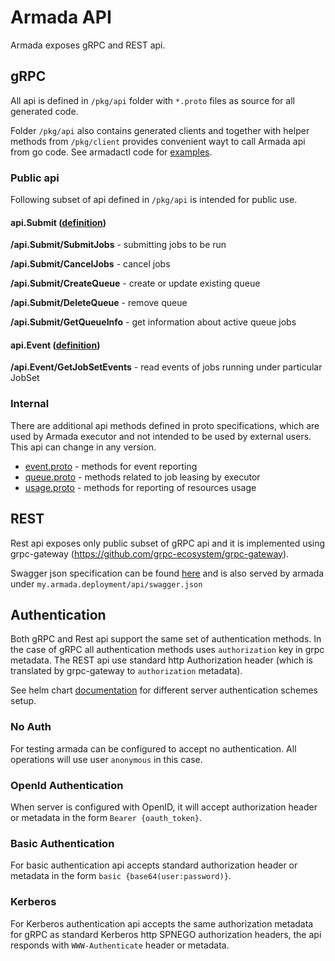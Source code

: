 # Armada API

Armada exposes gRPC and REST api.

## gRPC
All api is defined in `/pkg/api` folder with `*.proto` files as source for all generated code. 

Folder `/pkg/api` also contains generated clients and together with helper methods from `/pkg/client` provides convenient wayt to call Armada api from go code. See armadactl code for [examples](../cmd/armadactl/cmd/submit.go).

### Public api

Following subset of api defined in `/pkg/api` is intended for public use.

#### api.Submit ([definition](../pkg/api/submit.proto))
 
__/api.Submit/SubmitJobs__ - submitting jobs to be run

__/api.Submit/CancelJobs__ - cancel jobs

__/api.Submit/CreateQueue__ - create or update existing queue

__/api.Submit/DeleteQueue__ - remove queue

__/api.Submit/GetQueueInfo__ - get information about active queue jobs

#### api.Event  ([definition](../pkg/api/submit.proto))

__/api.Event/GetJobSetEvents__ - read events of jobs running under particular JobSet


### Internal
There are additional api methods defined in proto specifications, which are used by Armada executor and not intended to be used by external users. This api can change in any version.

- [event.proto](../pkg/api/event.proto) - methods for event reporting
- [queue.proto](../pkg/api/queue.proto) - methods related to job leasing by executor
- [usage.proto](../pkg/api/usage.proto) - methods for reporting of resources usage

## REST
Rest api exposes only public subset of gRPC api and it is implemented using grpc-gateway (https://github.com/grpc-ecosystem/grpc-gateway).

Swagger json specification can be found [here](../pkg/api/api.swagger.json) and is also served by armada under `my.armada.deployment/api/swagger.json`

## Authentication

Both gRPC and Rest api support the same set of authentication methods. In the case of gRPC all authentication methods uses `authorization` key in grpc metadata. The REST api use standard http Authorization header (which is translated by grpc-gateway to `authorization` metadata).

See helm chart [documentation](./helm/server.md#Authentication) for different server authentication schemes setup.

### No Auth
For testing armada can be configured to accept no authentication. All operations will use user `anonymous` in this case.

### OpenId Authentication
When server is configured with OpenID, it will accept authorization header or metadata in the form `Bearer {oauth_token}`.

### Basic Authentication
For basic authentication api accepts standard authorization header or metadata in the form `basic {base64(user:password)}`.

### Kerberos
For Kerberos authentication api accepts the same authorization metadata for gRPC as standard Kerberos http SPNEGO authorization headers, the api responds with `WWW-Authenticate` header or metadata.
